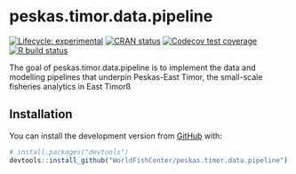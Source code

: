 
<!-- README.md is generated from README.Rmd. Please edit that file -->

# peskas.timor.data.pipeline

<!-- badges: start -->

[![Lifecycle:
experimental](https://img.shields.io/badge/lifecycle-experimental-orange.svg)](https://www.tidyverse.org/lifecycle/#experimental)
[![CRAN
status](https://www.r-pkg.org/badges/version/peskas.timor.data.pipeline)](https://CRAN.R-project.org/package=peskas.timor.data.pipeline)
[![Codecov test
coverage](https://codecov.io/gh/WorldFishCenter/peskas.timor.data.pipeline/branch/master/graph/badge.svg)](https://codecov.io/gh/WorldFishCenter/peskas.timor.data.pipeline?branch=master)
[![R build
status](https://github.com/WorldFishCenter/peskas.timor.data.pipeline/workflows/R-CMD-check/badge.svg)](https://github.com/WorldFishCenter/peskas.timor.data.pipeline/actions)
<!-- badges: end -->

The goal of peskas.timor.data.pipeline is to implement the data and
modelling pipelines that underpin Peskas-East Timor, the small-scale
fisheries analytics in East Timorß

## Installation

You can install the development version from
[GitHub](https://github.com/) with:

``` r
# install.packages("devtools")
devtools::install_github("WorldFishCenter/peskas.timor.data.pipeline")
```
